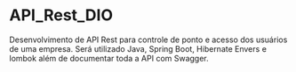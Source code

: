 # API_Rest_DIO
Desenvolvimento de API Rest para controle de ponto e acesso dos usuários de uma empresa. Será utilizado Java, Spring Boot, Hibernate Envers e lombok além de documentar toda a API com Swagger.
